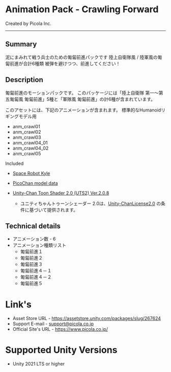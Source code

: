 # Animation Pack - Crawling Forward
Created by Picola Inc.

---
## Summary
泥にまみれて戦う兵士のための匍匐前進パックです
陸上自衛隊風 / 陸軍風の匍匐前進が合計6種類
被弾を避けつつ、前進してください！

## Description
匍匐前進のモーションパックです。
このパッケージには「陸上自衛隊 第一～第五匍匐風 匍匐前進」5種と「軍隊風 匍匐前進」の計6種が含まれています。

このアセットには、下記のアニメーションが含まれます。
標準的なHumanoidリギングモデル用
- anm_crawl01
- anm_crawl02
- anm_crawl03
- anm_crawl04_01
- anm_crawl04_02
- anm_crawl05

Included

* [Space Robot Kyle](https://assetstore.unity.com/packages/3d/characters/robots/space-robot-kyle-4696)

* [PicoChan model data](https://assetstore.unity.com/packages/slug/220038)

* [Unity-Chan Toon Shader 2.0 (UTS2) Ver.2.0.8](https://github.com/unity3d-jp/UnityChanToonShaderVer2_Project)
    - ユニティちゃんトゥーンシェーダー 2.0は、[Unity-ChanLicense2.0](https://unity-chan.com/contents/guideline/) の条件に基づいて提供されます。

## Technical details
* アニメーション数 - 6
* アニメーション種類リスト
    - 匍匐前進１
    - 匍匐前進２
    - 匍匐前進３
    - 匍匐前進４－１
    - 匍匐前進４－２
    - 匍匐前進５

# Link's
* Asset Store URL - <https://assetstore.unity.com/packages/slug/267624>
* Support E-mail - <support@picola.co.jp>
* Official Site's URL - <https://www.picola.co.jp/>

# Supported Unity Versions
* Unity 2021 LTS or higher
